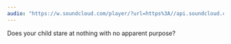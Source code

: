 ```yaml
---
audio: "https://w.soundcloud.com/player/?url=https%3A//api.soundcloud.com/tracks/1405592539%3Fsecret_token%3Ds-b3rgKNEw83r&color=%23ff5500&auto_play=true&hide_related=false&show_comments=true&show_user=true&show_reposts=false&show_teaser=true&visual=true"
---
```


Does your child stare at nothing with no apparent purpose?